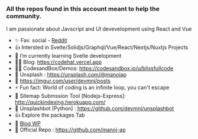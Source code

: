 ### All the repos found in this account meant to help the community.
 I am passionate about Javscript and UI devevelopment using React and Vue
<!--
**manojap/manojap** is a ✨ _special_ ✨ repository because its `README.md` (this file) appears on your GitHub profile.

Here are some ideas to get you started:
-->
   
- ✨ Fav. social - [Reddit](https://www.reddit.com/user/wildcat_sera)
- 👍 Intersted in Svelte/Solidjs/Graphql/Vue/React/Nextjs/Nuxtjs Projects
- 🔭 I’m currently learning Svelte development
- 🐱‍🚀 Blog: https://codehat.vercel.app 
- 🐱‍🚀 CodesandBox/Demos: https://codesandbox.io/u/blissfullcode
- 📸 Unsplash : https://unsplash.com/@manojap
- 🔰 https://imgur.com/user/devmnj/posts 
- ⚡ Fun fact: World of coding is an infinite loop, you can't escape
- 🌹 Sitemap Submssion Tool [Nodejs-Express]: http://quickindexing.herokuapp.com/
- 📸 Unsplashbot [Python] : https://github.com/devmnj/unsplashbot
- 👍 Explore the packages Tab
- 🚀 [Blog WP](http://javscriptsu.wordpress.com)  
- 🚙 Official Repo : https://github.com/manoj-ap



